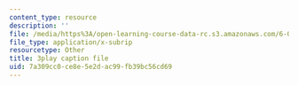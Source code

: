 ```yaml
---
content_type: resource
description: ''
file: /media/https%3A/open-learning-course-data-rc.s3.amazonaws.com/6-004-computation-structures-spring-2017/7a309cc0ce8e5e2dac99fb39bc56cd69_usMPXTDOIn0.vtt
file_type: application/x-subrip
resourcetype: Other
title: 3play caption file
uid: 7a309cc0-ce8e-5e2d-ac99-fb39bc56cd69
---
```

